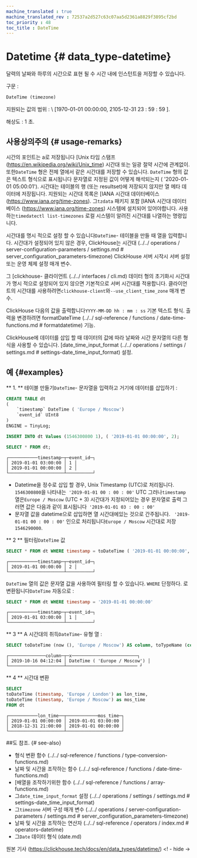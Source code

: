 ```yaml
---
machine_translated : true
machine_translated_rev : 72537a2d527c63c07aa5d2361a8829f3895cf2bd
toc_priority : 48
toc_title : DateTime
---
```


# Datetime {# data_type-datetime}

달력의 날짜와 하루의 시간으로 표현 될 수 시간 내에 인스턴트을 저장할 수 있습니다.

구문 :

```sql
DateTime (timezone)
```

지원되는 값의 범위 : \ [1970-01-01 00:00:00, 2105-12-31 23 : 59 : 59 \].

해상도 : 1 초.

## 사용상의주의 {# usage-remarks}

시간의 포인트는 a로 저장됩니다 [Unix 타임 스탬프 (https://en.wikipedia.org/wiki/Unix_time) 시간대 또는 일광 절약 시간에 관계없이. 또한`DateTime` 형은 전체 열에서 같은 시간대를 저장할 수 있습니다. `DateTime` 형의 값은 텍스트 형식으로 표시됩니다 문자열로 지정된 값이 어떻게 해석되는지 ( '2020-01-01 05:00:01'). 시간대는 테이블의 행 (또는 resultset)에 저장되지 않지만 열 메타 데이터에 저장됩니다.
지원되는 시간대 목록은 [IANA 시간대 데이터베이스 (https://www.iana.org/time-zones).
그`tzdata` 패키지 포함 [IANA 시간대 데이터베이스 (https://www.iana.org/time-zones) 시스템에 설치되어 있어야합니다. 사용하는`timedatectl list-timezones` 로컬 시스템이 알려진 시간대를 나열하는 명령입니다.

시간대를 명시 적으로 설정 할 수 있습니다`DateTime`- 테이블을 만들 때 열을 입력합니다. 시간대가 설정되어 있지 않은 경우, ClickHouse는 시간대 (../../ operations / server-configuration-parameters / settings.md # server_configuration_parameters-timezone) ClickHouse 서버 시작시 서버 설정 또는 운영 체제 설정 매개 변수.

그 [clickhouse- 클라이언트 (../../ interfaces / cli.md) 데이터 형의 초기화시 시간대가 명시 적으로 설정되어 있지 않으면 기본적으로 서버 시간대를 적용합니다. 클라이언트의 시간대를 사용하려면`clickhouse-client`와`--use_client_time_zone` 매개 변수.

ClickHouse 다음의 값을 출력합니다`YYYY-MM-DD hh : mm : ss` 기본 텍스트 형식. 출력을 변경하려면 formatDateTime (../../ sql-reference / functions / date-time-functions.md # formatdatetime) 기능.

ClickHouse에 데이터를 삽입 할 때 데이터의 값에 따라 날짜와 시간 문자열의 다른 형식을 사용할 수 있습니다. [date_time_input_format (../../ operations / settings / settings.md # settings-date_time_input_format) 설정.

## 예 {#examples}

** 1. ** 테이블 만들기`DateTime`- 문자열을 입력하고 거기에 데이터를 삽입하기 :

```sql
CREATE TABLE dt
(
    `timestamp` DateTime ( 'Europe / Moscow')
    `event_id` UInt8
)
ENGINE = TinyLog;
```

```sql
INSERT INTO dt Values ​​(1546300800 1), ( '2019-01-01 00:00:00', 2);
```

```sql
SELECT * FROM dt;
```

```text
┌───────────timestamp─┬─event_id─┐
│ 2019-01-01 03:00:00 │ 1 │
│ 2019-01-01 00:00:00 │ 2 │
└─────────────────────┴──────────┘
```

- Datetime을 정수로 삽입 할 경우, Unix Timestamp (UTC)로 처리됩니다. `1546300800`을 나타내는` '2019-01-01 00 : 00 : 00'` UTC 그러나`timestamp` 열은`Europe / Moscow` (UTC + 3) 시간대가 지정되어있는 경우 문자열로 출력 그러면 값은 다음과 같이 표시됩니다` '2019-01-01 03 : 00 : 00'`
- 문자열 값을 datetime으로 삽입하면 열 시간대에있는 것으로 간주됩니다. ` '2019-01-01 00 : 00 : 00'` 인으로 처리됩니다`Europe / Moscow` 시간대로 저장`1546290000`.

** 2 ** 필터링`DateTime` 값

```sql
SELECT * FROM dt WHERE timestamp = toDateTime ( '2019-01-01 00:00:00', 'Europe / Moscow')
```

```text
┌───────────timestamp─┬─event_id─┐
│ 2019-01-01 00:00:00 │ 2 │
└─────────────────────┴──────────┘
```

`DateTime` 열의 값은 문자열 값을 사용하여 필터링 할 수 있습니다. `WHERE` 단정하다. 로 변환됩니다`DateTime` 자동으로 :

```sql
SELECT * FROM dt WHERE timestamp = '2019-01-01 00:00:00'
```

```text
┌───────────timestamp─┬─event_id─┐
│ 2019-01-01 03:00:00 │ 1 │
└─────────────────────┴──────────┘
```

** 3 ** A 시간대의 취득`DateTime`- 유형 열 :

```sql
SELECT toDateTime (now (), 'Europe / Moscow') AS column, toTypeName (column) AS x
```

```text
┌──────────────column─┬─x─────────────────────────┐
│ 2019-10-16 04:12:04 │ DateTime ( 'Europe / Moscow') │
└─────────────────────┴─────────────────────────── ┘
```

** 4 ** 시간대 변환

```sql
SELECT
toDateTime (timestamp, 'Europe / London') as lon_time,
toDateTime (timestamp, 'Europe / Moscow') as mos_time
FROM dt
```

```text
┌───────────lon_time──┬────────────mos_time─┐
│ 2019-01-01 00:00:00 │ 2019-01-01 03:00:00 │
│ 2018-12-31 21:00:00 │ 2019-01-01 00:00:00 │
└─────────────────────┴─────────────────────┘
```

##도 참조. {# see-also}

- 형식 변환 함수 (../../ sql-reference / functions / type-conversion-functions.md)
- 날짜 및 시간을 조작하는 함수 (../../ sql-reference / functions / date-time-functions.md)
- [배열을 조작하기위한 함수 (../../ sql-reference / functions / array-functions.md)
- 그`date_time_input_format` 설정 (../../ operations / settings / settings.md # settings-date_time_input_format)
- 그`timezone` 서버 구성 매개 변수 (../../ operations / server-configuration-parameters / settings.md # server_configuration_parameters-timezone)
- 날짜 및 시간을 조작하는 연산자 (../../ sql-reference / operators / index.md # operators-datetime)
- 그`Date` 데이터 형식 (date.md)

원본 기사 (https://clickhouse.tech/docs/en/data_types/datetime/) <! - hide ->
